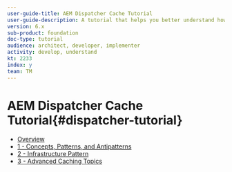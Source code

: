 ```yaml
---
user-guide-title: AEM Dispatcher Cache Tutorial
user-guide-description: A tutorial that helps you better understand how the Dispatcher works and how you can work with it.
version: 6.x
sub-product: foundation
doc-type: tutorial
audience: architect, developer, implementer
activity: develop, understand
kt: 2233
index: y
team: TM
---
```

 
# AEM Dispatcher Cache Tutorial{#dispatcher-tutorial}

+ [Overview](overview.md)
+ [1 - Concepts, Patterns, and Antipatterns](chapter-1.md)
+ [2 - Infrastructure Pattern](chapter-2.md)
+ [3 - Advanced Caching Topics](chapter-3.md)
